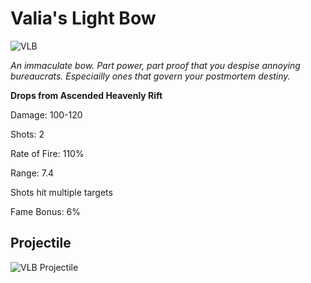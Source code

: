# Valia's Light Bow

![VLB](https://vwiki.valorserver.com/api/item/picture/Valia's%20light%20bow)

<i>An immaculate bow. Part power, part proof that you despise annoying bureaucrats. Especiailly ones that govern your postmortem destiny.</i>

**Drops from Ascended Heavenly Rift**

Damage: 100-120

Shots: 2

Rate of Fire: 110%

Range: 7.4

Shots hit multiple targets

Fame Bonus: 6%

## Projectile

![VLB Projectile](https://cdn.discordapp.com/attachments/953134990428868629/981405163589865532/lightbow.gif)
